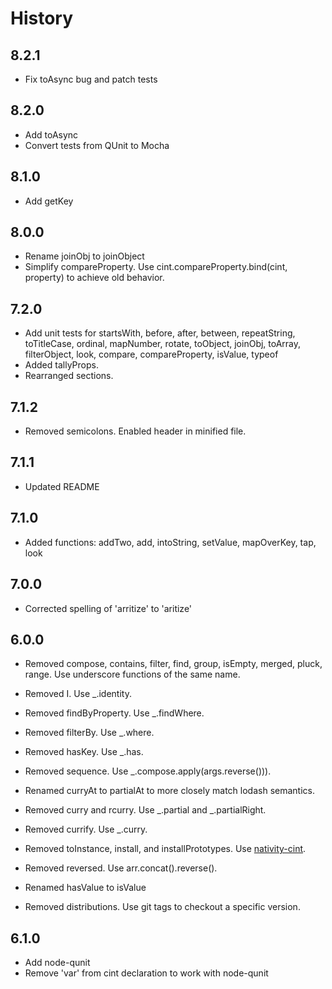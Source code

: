 # History

## 8.2.1
- Fix toAsync bug and patch tests

## 8.2.0
- Add toAsync
- Convert tests from QUnit to Mocha

## 8.1.0
- Add getKey

## 8.0.0
- Rename joinObj to joinObject
- Simplify compareProperty. Use cint.compareProperty.bind(cint, property) to achieve old behavior.

## 7.2.0
- Add unit tests for startsWith, before, after, between, repeatString, toTitleCase, ordinal, mapNumber, rotate, toObject, joinObj, toArray, filterObject, look, compare, compareProperty, isValue, typeof
- Added tallyProps.
- Rearranged sections.

## 7.1.2
- Removed semicolons. Enabled header in minified file.

## 7.1.1
- Updated README

## 7.1.0
- Added functions: addTwo, add, intoString, setValue, mapOverKey, tap, look

## 7.0.0
- Corrected spelling of 'arritize' to 'aritize'

## 6.0.0
- Removed compose, contains, filter, find, group, isEmpty, merged, pluck, range. Use underscore functions of the same name.
- Removed I. Use _.identity.
- Removed findByProperty. Use _.findWhere.
- Removed filterBy. Use _.where.
- Removed hasKey. Use _.has.
- Removed sequence. Use _.compose.apply(args.reverse())).
- Renamed curryAt to partialAt to more closely match lodash semantics.
- Removed curry and rcurry. Use _.partial and _.partialRight.
- Removed currify. Use _.curry.
- Removed toInstance, install, and installPrototypes. Use [nativity-cint](https://github.com/metaraine/nativity-cint).
- Removed reversed. Use arr.concat().reverse().
- Renamed hasValue to isValue

- Removed distributions. Use git tags to checkout a specific version.

## 6.1.0
- Add node-qunit
- Remove 'var' from cint declaration to work with node-qunit
